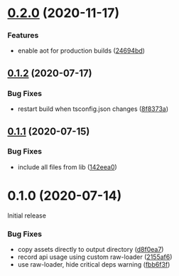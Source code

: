 # [0.2.0](https://github.com/appcelerator/webpack-plugin-angular/compare/0.1.2...0.2.0) (2020-11-17)


### Features

* enable aot for production builds ([24694bd](https://github.com/appcelerator/webpack-plugin-angular/commit/24694bdb58cf766925d85a0351e658790f269e7a))


## [0.1.2](https://github.com/appcelerator/webpack-plugin-angular/compare/0.1.1...0.1.2) (2020-07-17)


### Bug Fixes

* restart build when tsconfig.json changes ([8f8373a](https://github.com/appcelerator/webpack-plugin-angular/commit/8f8373a68ebbe29cb823bfdc06def86f91080f5b))


## [0.1.1](https://github.com/appcelerator/webpack-plugin-angular/compare/v0.1.0...0.1.1) (2020-07-15)


### Bug Fixes

* include all files from lib ([142eea0](https://github.com/appcelerator/webpack-plugin-angular/commit/142eea0f531e6fa8ba685bdebfd9ac6cd99ba8d8))



# 0.1.0 (2020-07-14)

Initial release

### Bug Fixes

* copy assets directly to output directory ([d8f0ea7](https://github.com/appcelerator/webpack-plugin-angular/commit/d8f0ea73d75d5a5eff7284ed727e2239f4fd54cd))
* record api usage using custom raw-loader ([2155af6](https://github.com/appcelerator/webpack-plugin-angular/commit/2155af6f5b005b963172b89222e3f57912acc70b))
* use raw-loader, hide critical deps warning ([fbb6f3f](https://github.com/appcelerator/webpack-plugin-angular/commit/fbb6f3f07db30f222e3e004bf8e8f49c4acde0c7))


